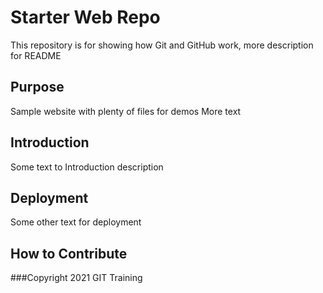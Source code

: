 # Starter Web Repo

This repository is for showing how Git and GitHub work,
more description for README

## Purpose

Sample website with plenty of files for demos
More text

## Introduction

Some text to Introduction description

## Deployment

Some other text for deployment

## How to Contribute

###Copyright
2021 GIT Training